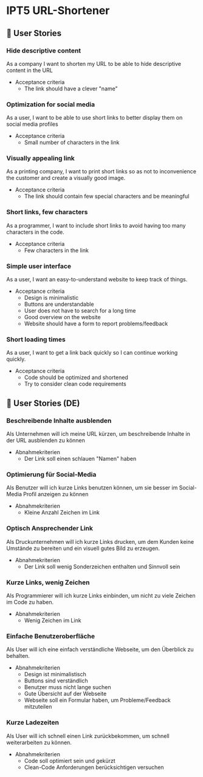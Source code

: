 # IPT5 URL-Shortener

## 👦 User Stories

### Hide descriptive content
As a company I want to shorten my URL to be able to hide descriptive content in the URL
- Acceptance criteria
  - The link should have a clever "name"

### Optimization for social media
As a user, I want to be able to use short links to better display them on social media profiles
- Acceptance criteria
  - Small number of characters in the link

### Visually appealing link
As a printing company, I want to print short links so as not to inconvenience the customer and create a visually good image.
- Acceptance criteria
  - The link should contain few special characters and be meaningful

### Short links, few characters
As a programmer, I want to include short links to avoid having too many characters in the code. 
- Acceptance criteria
  - Few characters in the link

### Simple user interface
As a user, I want an easy-to-understand website to keep track of things.
- Acceptance criteria
  - Design is minimalistic
  - Buttons are understandable
  - User does not have to search for a long time
  - Good overview on the website
  - Website should have a form to report problems/feedback

### Short loading times
As a user, I want to get a link back quickly so I can continue working quickly.
- Acceptance criteria
  - Code should be optimized and shortened
  - Try to consider clean code requirements

## 👦 User Stories (DE)

### Beschreibende Inhalte ausblenden
Als Unternehmen will ich meine URL kürzen, um beschreibende Inhalte in der URL ausblenden zu können
- Abnahmekriterien
  - Der Link soll einen schlauen "Namen" haben

### Optimierung für Social-Media
Als Benutzer will ich kurze Links benutzen können, um sie besser im Social-Media Profil anzeigen zu können
- Abnahmekriterien
  - Kleine Anzahl Zeichen im Link

### Optisch Ansprechender Link
Als Druckunternehmen will ich kurze Links drucken, um dem Kunden keine Umstände zu bereiten und ein visuell gutes Bild zu erzeugen.
- Abnahmekriterien
  - Der Link soll wenig Sonderzeichen enthalten und Sinnvoll sein

### Kurze Links, wenig Zeichen
Als Programmierer will ich kurze Links einbinden, um nicht zu viele Zeichen im Code zu haben. 
- Abnahmekriterien
  - Wenig Zeichen im Link

### Einfache Benutzeroberfläche
Als User will ich eine einfach verständliche Webseite, um den Überblick zu behalten.
- Abnahmekriterien
  - Design ist minimalistisch
  - Buttons sind verständlich
  - Benutzer muss nicht lange suchen
  - Gute Übersicht auf der Webseite
  - Webseite soll ein Formular haben, um Probleme/Feedback mitzuteilen

### Kurze Ladezeiten
Als User will ich schnell einen Link zurückbekommen, um schnell weiterarbeiten zu können.
- Abnahmekriterien
  - Code soll optimiert sein und gekürzt
  - Clean-Code Anforderungen berücksichtigen versuchen